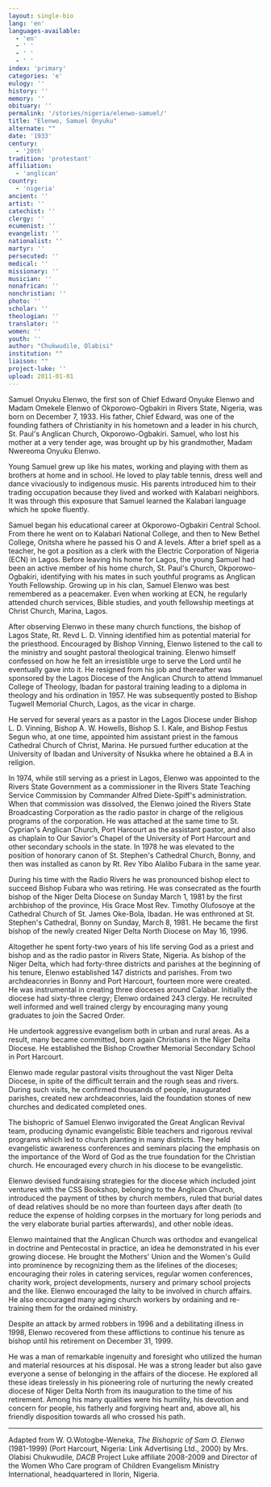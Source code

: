 ```yaml
---
layout: single-bio
lang: 'en'
languages-available:
  - 'en'
  - ' '
  - ' '
  - ' '
index: 'primary'
categories: 'e'
eulogy: ''
history: ''
memory: ''
obituary: ''
permalink: '/stories/nigeria/elenwo-samuel/'
title: "Elenwo, Samuel Onyuku"
alternate: ""
date: '1933'
century:
  - '20th'
tradition: 'protestant'
affiliation:
  - 'anglican'
country:
  - 'nigeria'
ancient: ''
artist: ''
catechist: ''
clergy: ''
ecumenist: ''
evangelist: ''
nationalist: ''
martyr: ''
persecuted: ''
medical: ''
missionary: ''
musician: ''
nonafrican: ''
nonchristian: ''
photo: ''
scholar: ''
theologian: ''
translator: ''
women: ''
youth: ''
author: "Chukwudile, Olabisi"
institution: ""
liaison: ""
project-luke: ''
upload: 2011-01-01
---
```




Samuel Onyuku Elenwo, the first son of Chief Edward Onyuke Elenwo and Madam Omekele Elenwo of Okporowo-Ogbakiri in Rivers State, Nigeria, was born on December 7, 1933. His father, Chief Edward, was one of the founding fathers of Christianity in his hometown and a leader in his church, St. Paul's Anglican Church, Okporowo-Ogbakiri. Samuel, who lost his mother at a very tender age, was brought up by his grandmother, Madam Nwereoma Onyuku Elenwo.

Young Samuel grew up like his mates, working and playing with them as brothers at home and in school. He loved to play table tennis, dress well and dance vivaciously to indigenous music. His parents introduced him to their trading occupation because they lived and worked with Kalabari neighbors. It was through this exposure that Samuel learned the Kalabari language which he spoke fluently.

Samuel began his educational career at Okporowo-Ogbakiri Central School. From there he went on to Kalabari National College, and then to New Bethel College, Onitsha where he passed his O and A levels. After a brief spell as a teacher, he got a position as a clerk with the Electric Corporation of Nigeria (ECN) in Lagos. Before leaving his home for Lagos, the young Samuel had been an active member of his home church, St. Paul's Church, Okporowo-Ogbakiri, identifying with his mates in such youthful programs as Anglican Youth Fellowship. Growing up in his clan, Samuel Elenwo was best remembered as a peacemaker. Even when working at ECN, he regularly attended church services, Bible studies, and youth fellowship meetings at Christ Church, Marina, Lagos.

After observing Elenwo in these many church functions, the bishop of Lagos State, Rt. Revd L. D. Vinning identified him as potential material for the priesthood. Encouraged by Bishop Vinning, Elenwo listened to the call to the ministry and sought pastoral theological training. Elenwo himself confessed on how he felt an irresistible urge to serve the Lord until he eventually gave into it. He resigned from his job and thereafter was sponsored by the Lagos Diocese of the Anglican Church to attend Immanuel College of Theology, Ibadan for pastoral training leading to a diploma in theology and his ordination in 1957. He was subsequently posted to Bishop Tugwell Memorial Church, Lagos, as the vicar in charge.

He served for several years as a pastor in the Lagos Diocese under Bishop L. D. Vinning, Bishop A. W. Howells, Bishop S. I. Kale, and Bishop Festus Segun who, at one time, appointed him assistant priest in the famous Cathedral Church of Christ, Marina. He pursued further education at the University of Ibadan and University of Nsukka where he obtained a B.A in religion.

In 1974, while still serving as a priest in Lagos, Elenwo was appointed to the Rivers State Government as a commissioner in the Rivers State Teaching Service Commission by Commander Alfred Diete-Spiff's administration. When that commission was dissolved, the Elenwo joined the Rivers State Broadcasting Corporation as the radio pastor in charge of the religious programs of the corporation. He was attached at the same time to St. Cyprian's Anglican Church, Port Harcourt as the assistant pastor, and also as chaplain to Our Savior's Chapel of the University of Port Harcourt and other secondary schools in the state.  In 1978 he was elevated to the position of honorary canon of St. Stephen's Cathedral Church, Bonny, and then was installed as canon by Rt. Rev Yibo Alalibo Fubara in the same year.

During his time with the Radio Rivers he was pronounced bishop elect to succeed Bishop Fubara who was retiring. He was consecrated as the fourth bishop of the Niger Delta Diocese on Sunday March 1, 1981 by the first archbishop of the province, His Grace Most Rev. Timothy Olufosoye at the Cathedral Church of St. James Oke-Bola, Ibadan. He was enthroned at St. Stephen's Cathedral, Bonny on Sunday, March 8, 1981. He became the first bishop of the newly created Niger Delta North Diocese on May 16, 1996.

Altogether he spent forty-two years of his life serving God as a priest and bishop and as the radio pastor in Rivers State, Nigeria. As bishop of the Niger Delta, which had forty-three districts and parishes at the beginning of his tenure, Elenwo established 147 districts and parishes. From two archdeaconries in Bonny and Port Harcourt, fourteen more were created. He was instrumental in creating three dioceses around Calabar. Initially the diocese had sixty-three clergy; Elenwo ordained 243 clergy. He recruited well informed and well trained clergy by encouraging many young graduates to join the Sacred Order.

He undertook aggressive evangelism both in urban and rural areas. As a result, many became committed, born again Christians in the Niger Delta Diocese. He established the Bishop Crowther Memorial Secondary School in Port Harcourt.

Elenwo made regular pastoral visits throughout the vast Niger Delta Diocese, in spite of the difficult terrain and the rough seas and rivers. During such visits, he confirmed thousands of people, inaugurated parishes, created new archdeaconries, laid the foundation stones of new churches and dedicated completed ones.

The bishopric of Samuel Elenwo invigorated the Great Anglican Revival team, producing dynamic evangelistic Bible teachers and rigorous revival programs which led to church planting in many districts. They held evangelistic awareness conferences and seminars placing the emphasis on the importance of the Word of God as the true foundation for the Christian church. He encouraged every church in his diocese to be evangelistic.

Elenwo devised fundraising strategies for the diocese which included joint ventures with the CSS Bookshop, belonging to the Anglican Church, introduced the payment of tithes by church members, ruled that burial dates of dead relatives should be no more than fourteen days after death (to reduce the expense of holding corpses in the mortuary for long periods and the very elaborate burial parties afterwards), and other noble ideas.

Elenwo maintained that the Anglican Church was orthodox and evangelical in doctrine and Pentecostal in practice, an idea he demonstrated in his ever growing diocese. He brought the Mothers' Union and the Women's Guild into prominence by recognizing them as the lifelines of the dioceses; encouraging their roles in catering services, regular women conferences, charity work, project developments, nursery and primary school projects and the like. Elenwo encouraged the laity to be involved in church affairs. He also encouraged many aging church workers by ordaining and re-training them for the ordained ministry.

Despite an attack by armed robbers in 1996 and a debilitating illness in 1998, Elenwo recovered from these afflictions to continue his tenure as bishop until his retirement on December 31, 1999.

He was a man of remarkable ingenuity and foresight who utilized the human and material resources at his disposal. He was a strong leader but also gave everyone a sense of belonging in the affairs of the diocese. He explored all these ideas tirelessly in his pioneering role of nurturing the newly created diocese of Niger Delta North from its inauguration to the time of his retirement. Among his many qualities were his humility, his devotion and concern for people, his fatherly and forgiving heart and, above all, his friendly disposition towards all who crossed his path.

---

Adapted from W. O.Wotogbe-Weneka, *The Bishopric of Sam O. Elenwo* (1981-1999) (Port Harcourt, Nigeria: Link Advertising Ltd., 2000) by Mrs. Olabisi Chukwudile, *DACB* Project Luke affiliate 2008-2009 and Director of the Women Who Care program of Children Evangelism Ministry International, headquartered in Ilorin, Nigeria.